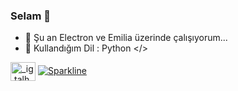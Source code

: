 ### Selam 👋



- 🔭 Şu an Electron ve Emilia üzerinde çalışıyorum...
- 🌱 Kullandığım Dil : Python </>

<a href="https://instagram.com/_ig.talha35" target="blank"><img align="center" src="https://raw.githubusercontent.com/rahuldkjain/github-profile-readme-generator/master/src/images/icons/Social/instagram.svg" alt="_ig.talha35" height="30" width="40" /></a> [![Sparkline](https://stars.medv.io/Naereen/badges.svg)](https://stars.medv.io/AnossaTG)





